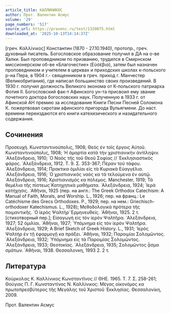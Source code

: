 ```yaml
---
article_title: КАЛЛИНИКОС
author: Прот. Валентин Асмус
volume: '29'
page_numbers: '517'
source_url: https://pravenc.ru/text/1320075.html
downloaded_at: '2025-10-13T14:14:37Z'
---
```


[греч. Καλλίνικος] Константин (1870 - 27.10.1940), протопр., греч. духовный писатель. Богословское образование получил в ДА на о-ве Халки. Был проповедником по призванию, трудился в Смирнском миссионерском об-ве «Благочестие» (Εὐσέβια), затем был назначен проповедником и учителем в церквах и приходских школах к-польского р-на Пера, в 1904 г.- священником в греч. приход г. Манчестер (Великобритания), где написал большинство своих произведений. В 1930 г. получил должность Великого эконома от К-польского патриарха Фотия II. Богословский фак-т Афинского ун-та присвоил ему звание почетного доктора богословских наук. Полученную в 1933 г. от Афинской АН премию за исследование Книги Песни Песней Соломона К. пожертвовал сиротам афинского пригорода Вульягмени. До наст. времени переиздаются его книги катехизического и назидательного содержания.

## Сочинения

Προσευχή. Κωνσταντινούπολις, 1908; Θεὸς ἐν τοῖς ἔργοις Αὐτοῦ. Κωνσταντινούπολις, 1908; ῾Η ἁμαρτία κατὰ τὴν χριστιανικὴν ἀντίληψιν. ᾿Αλεξάνδρεια, 1910; ῾Ο Ναὸς τῆς τοῦ Θεοῦ Σοφίας // ᾿Εκκλησιαστικὸς φάρος. ᾿Αλεξάνδρεια, 1912. Τ. 9. Σ. 353-367; Πέραν τοῦ τάφου. ᾿Αλεξάνδρεια, 1914; Πρακτικα ὁμιλίαι εἰς τὰ Κυριακὰ Εὐαγγέλια. ᾿Αλεξάνδρεια, 1916; ῾Ο χριστιανικὸς ναὸς κα τὰ τελούμενα ἐν αὐτῷ. ᾿Αλεξάνδρεια, 1916; Χριστιανισμὸς κα πόλεμος. Manchester, 1919; Τὰ θεμέλια τῆς πίστεως̇ Κατηχητικὰ μαθήματα. ᾿Αλεξάνδρεια, 1924; ῾Ιερὰ κατήχησις. ᾿Αθῆναι, 1925 (пер. на англ.: The Greek Orthodox Catechism: A Manual of Faith, Morals, and Worship. L., 1926; пер. на франц.: Le Catéchisme des Grecs Orthodoxes. P., 1929; пер. на нем.: Griechisch-orthodoxer Katechismus. L., 1928); Μεθοδολογικὰ πρότερα τῆς ποιμαντικῆς. ῾Ο ἱερὸς Ψαλτὴρ̇ ᾿Ερμηνευθείς. ᾿Αθῆναι, 1925. 2 τ. [стихотворный пер.]; Εἰσαγωγὴ εἰς τὸν ἱερὸν Ψαλτῆρα. ᾿Αλεξάνδρεια, 1927; 52 ὁμιλίαι. ᾿Αθῆναι, 1927; ῾Υπόμνημα εἰς τὸν ἱερὸν Ψαλτῆρα. ᾿Αλεξάνδρεια, 1929; A Brief Sketch of Greek History. L., 1931; ῾Ιερὸς Ψαλτὴρ ἐν τῇ ἐφαρμογῇ κα πράξει. ᾿Αθῆναι, 1932; Παροιμίαι Σολομῶντος. ᾿Αλεξάνδρεια, 1932; ῾Υπόμνημα εἰς τὰ Παροιμίας Σολομῶντος. ᾿Αλεξάνδρεια, 1933; Θεοτοκίας. ᾿Αλεξάνδρεια, 1935; Σολομῶντος ᾆσμα σμάτων. ᾿Αθῆναι, 1938. Θεσσαλονκη, 1993 2. 2 τ.

## Литература

Κούρκολας Κ. Καλλίνικος Κωνσταντῖνος // ΘΗΕ. 1965. Τ. 7. Σ. 258-261; Θούγιας Π. Γ. Κωνσταντίνος Ν. Καλλίνικος: Μέγας οἰκονόμος κα πρωτοπρεσβύτερος τῆς Μεγάλης τοῦ Χριστοῦ ᾿Εκκλησίας. Θεσσαλονίκη, 2009.

Прот. Валентин Асмус
